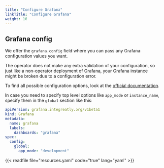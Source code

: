 ```yaml
---
title: "Configure Grafana"
linkTitle: "Configure Grafana"
weight: 10
---
```


## Grafana config

We offer the `grafana.config` field where you can pass any Grafana configuration values you want.

The operator does not make any extra validation of your configuration, so just like a non-operator deployment of Grafana, your Grafana instance might be broken due to a configuration error.

To find all possible configuration options, look at the [official documentation](https://grafana.com/docs/grafana/latest/setup-grafana/configure-grafana/).

In case you need to specify top level options like `app_mode` or `instance_name`, specify them in the `global` section like this:

```yaml
apiVersion: grafana.integreatly.org/v1beta1
kind: Grafana
metadata:
  name: grafana
  labels:
    dashboards: "grafana"
spec:
  config:
    global:
      app_mode: "development"
```

{{< readfile file="resources.yaml" code="true" lang="yaml" >}}
